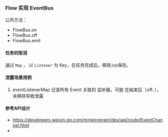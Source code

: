 ### Flow 实现 EventBus

公共方法：

- FlowBus.on
- FlowBus.off
- FlowBus.emit

#### 任务的取消

通过 `Map` ， 以 `Listener` 为 Key，在任务完成后，移除`Job`保存。


#### 泄露场景用例

1. eventListenerMap 记录所有 Event 关联的 监听器，可能 在结束后（off、），未移除导致泄露

#### 参考API设计

- https://developers.weixin.qq.com/miniprogram/dev/api/route/EventChannel.html
- 